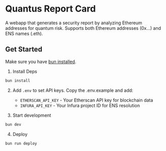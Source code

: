 # Quantus Report Card

A webapp that generates a security report by analyzing Ethereum addresses for quantum risk. Supports both Ethereum addresses (0x...) and ENS names (.eth).

## Get Started

Make sure you have [bun installed](https://bun.com/docs/installation).

1. Install Deps

```sh
bun install
```

2. Add `.env` to set API keys. Copy the .env.example and add:
   - `ETHERSCAN_API_KEY` - Your Etherscan API key for blockchain data
   - `INFURA_API_KEY` - Your Infura project ID for ENS resolution

3. Start development

```sh
bun dev
```

4. Deploy

```sh
bun run deploy
```
